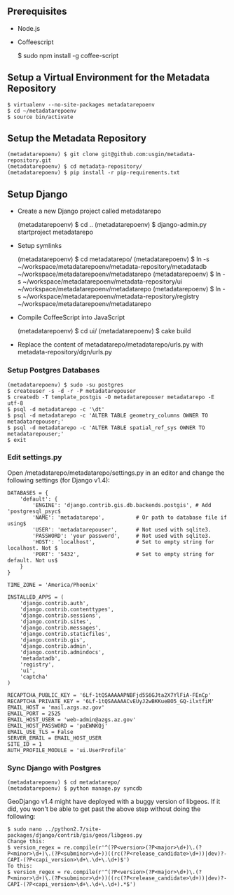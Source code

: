 ## Prerequisites

- Node.js
- Coffeescript


    $ sudo npm install -g coffee-script


## Setup a Virtual Environment for the Metadata Repository

    $ virtualenv --no-site-packages metadatarepoenv
    $ cd ~/metadatarepoenv
    $ source bin/activate

## Setup the Metadata Repository

    (metadatarepoenv) $ git clone git@github.com:usgin/metadata-repository.git
    (metadatarepoenv) $ cd metadata-repository/
    (metadatarepoenv) $ pip install -r pip-requirements.txt

## Setup Django

- Create a new Django project called metadatarepo


    (metadatarepoenv) $ cd ..
    (metadatarepoenv) $ django-admin.py startproject metadatarepo


- Setup symlinks


    (metadatarepoenv) $ cd metadatarepo/
    (metadatarepoenv) $ ln -s ~/workspace/metadatarepoenv/metadata-repository/metadatadb ~/workspace/metadatarepoenv/metadatarepo
    (metadatarepoenv) $ ln -s ~/workspace/metadatarepoenv/metadata-repository/ui ~/workspace/metadatarepoenv/metadatarepo
    (metadatarepoenv) $ ln -s ~/workspace/metadatarepoenv/metadata-repository/registry ~/workspace/metadatarepoenv/metadatarepo


- Compile CoffeeScript into JavaScript


    (metadatarepoenv) $ cd ui/
    (metadatarepoenv) $ cake build


- Replace the content of metadatarepo/metadatarepo/urls.py with metadata-repository/dgn/urls.py


### Setup Postgres Databases

    (metadatarepoenv) $ sudo -su postgres
    $ createuser -s -d -r -P metadatarepouser
    $ createdb -T template_postgis -O metadatarepouser metadatarepo -E utf-8
    $ psql -d metadatarepo -c '\dt'
    $ psql -d metadatarepo -c 'ALTER TABLE geometry_columns OWNER TO metadatarepouser;'
    $ psql -d metadatarepo -c 'ALTER TABLE spatial_ref_sys OWNER TO metadatarepouser;'
    $ exit

### Edit settings.py

Open /metadatarepo/metadatarepo/settings.py in an editor and change the following settings (for Django v1.4):


    DATABASES = {
        'default': {
            'ENGINE': 'django.contrib.gis.db.backends.postgis', # Add 'postgresql_psyc$
            'NAME': 'metadatarepo',          # Or path to database file if using$
            'USER': 'metadatarepouser',      # Not used with sqlite3.
            'PASSWORD': 'your password',     # Not used with sqlite3.
            'HOST': 'localhost',             # Set to empty string for localhost. Not $
            'PORT': '5432',                  # Set to empty string for default. Not us$
        }
    }

    TIME_ZONE = 'America/Phoenix'

    INSTALLED_APPS = (
        'django.contrib.auth',
        'django.contrib.contenttypes',
        'django.contrib.sessions',
        'django.contrib.sites',
        'django.contrib.messages',
        'django.contrib.staticfiles',
        'django.contrib.gis',
        'django.contrib.admin',
        'django.contrib.admindocs',
        'metadatadb',
        'registry',
        'ui',
        'captcha'
    )

    RECAPTCHA_PUBLIC_KEY = '6Lf-1tQSAAAAAPNBFjd5S6GJta2X7YlFiA-FEnCp'
    RECAPTCHA_PRIVATE_KEY = '6Lf-1tQSAAAAACvEUyJ2wBKKueBO5_GQ-ilxtfiM'
    EMAIL_HOST = 'mail.azgs.az.gov'
    EMAIL_PORT = 2525
    EMAIL_HOST_USER = 'web-admin@azgs.az.gov'
    EMAIL_HOST_PASSWORD = 'paEWNKQj'
    EMAIL_USE_TLS = False
    SERVER_EMAIL = EMAIL_HOST_USER
    SITE_ID = 1
    AUTH_PROFILE_MODULE = 'ui.UserProfile'

### Sync Django with Postgres

    (metadatarepoenv) $ cd metadatarepo/
    (metadatarepoenv) $ python manage.py syncdb

GeoDjango v1.4 might have deployed with a buggy version of libgeos.  If it did, you won't be able to get past the above step without doing the following:

    $ sudo nano ../python2.7/site-packages/django/contrib/gis/geos/libgeos.py
    Change this:
    $ version_regex = re.compile(r'^(?P<version>(?P<major>\d+)\.(?P<minor>\d+)\.(?P<subminor>\d+))((rc(?P<release_candidate>\d+))|dev)?-CAPI-(?P<capi_version>\d+\.\d+\.\d+)$')
    To this:
    $ version_regex = re.compile(r'^(?P<version>(?P<major>\d+)\.(?P<minor>\d+)\.(?P<subminor>\d+))((rc(?P<release_candidate>\d+))|dev)?-CAPI-(?P<capi_version>\d+\.\d+\.\d+).*$')

